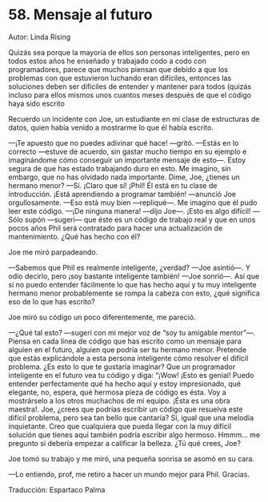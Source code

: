 # 58. Mensaje al futuro

Autor: Linda Rising

Quizás sea porque la mayoría de ellos son personas inteligentes, pero en todos estos años he enseñado y trabajado codo a codo con programadores, parece que muchos piensan que debido a que los problemas con que estuvieron luchando eran difíciles, entonces las soluciones deben ser difíciles de entender y mantener para todos (quizás incluso para ellos mismos unos cuantos meses después de que el código haya sido escrito

Recuerdo un incidente con Joe, un estudiante en mi clase de estructuras de datos, quien había venido a mostrarme lo que él había escrito.

—¡Te apuesto que no puedes adivinar qué hace! —gritó. —Estás en lo correcto —estuve de acuerdo, sin gastar mucho tiempo en su ejemplo e imaginándome cómo conseguir un importante mensaje de esto—. Estoy segura de que has estado trabajando duro en esto. Me imagino, sin embargo, que no has olvidado nada importante. Dime, Joe, ¿tienes un hermano menor? —Sí. ¡Claro que sí! ¡Phil! Él está en tu clase de introducción. ¡Está aprendiendo a programar también! —anunció Joe orgullosamente. —Eso está muy bien —repliqué—. Me imagino que él pudo leer este código. —¡De ninguna manera! —dijo Joe—. ¡Esto es algo difícil! —Sólo supón —sugerí— que éste es un código de trabajo real y que en unos pocos años Phil será contratado para hacer una actualización de mantenimiento. ¿Qué has hecho con él?

Joe me miró parpadeando.

—Sabemos que Phil es realmente inteligente, ¿verdad? —Joe asintió—. Y odio decirlo, pero ¡soy bastante inteligente también! —Joe sonrió—. Así que si no puedo entender fácilmente lo que has hecho aquí y tu muy inteligente hermano menor probablemente se rompa la cabeza con esto, ¿qué significa eso de lo que has escrito?

Joe miró su código un poco diferentemente, me pareció.

—¿Qué tal esto? —sugerí con mi mejor voz de “soy tu amigable mentor”—. Piensa en cada línea de código que has escrito como un mensaje para alguien en el futuro, alguien que podría ser tu hermano menor. Pretende que estás explicándole a esta persona inteligente cómo resolver el difícil problema. ¿Es esto lo que te gustaría imaginar? Que un programador inteligente en el futuro vea tu código y diga: “¡Wow! ¡Esto es genial! Puedo entender perfectamente qué ha hecho aquí y estoy impresionado, qué elegante, no, espera, qué hermosa pieza de código es ésta. Voy a mostrárselo a los otros muchachos de mi equipo. ¡Ésta es una obra maestra!. Joe, ¿crees que podrías escribir un código que resuelva este difícil problema, pero sea tan bello que cantaría? Sí, igual que una melodía inquietante. Creo que cualquiera que pueda llegar con la muy difícil solución que tienes aquí también podría escribir algo hermoso. Hmmm… me pregunto si debería empezar a calificar la belleza. ¿Tú qué crees, Joe?

Joe tomó su trabajo y me miró, una pequeña sonrisa se asomó en su cara.

—Lo entiendo, prof, me retiro a hacer un mundo mejor para Phil. Gracias.

Traducción: Espartaco Palma
